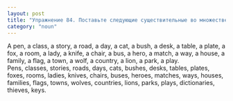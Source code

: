 ```yaml
---
layout: post
title: "Упражнение 84. Поставьте следующие существительные во множественное число (не забудьте, что перед множественным числом неопределенный артикль нужно опустить)."
category: "noun"
---
```

<section class="question">
A pen, a class, a story, a road, a day, a cat, a bush, a desk, a table, a plate, a fox, a room, a lady, a knife, a chair, a bus, a hero, a match, a way, a house, a family, a flag, a town, a wolf, a country, а lion, a park, a play.
</section>

<section class="answer">
Pens, classes, stories, roads, days, cats, bushes, desks, tables, plates, foxes, rooms, ladies, knives, chairs, buses, heroes, matches, ways, houses, families, flags, towns, wolves, countries, lions, parks, plays, dictionaries, thieves, keys.
</section>